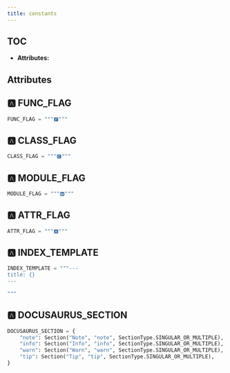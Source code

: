 ```yaml
---
title: constants
---
```


## TOC

- **Attributes:**







## Attributes

## 🅰 FUNC\_FLAG

```python
FUNC_FLAG = """🅵"""
```
## 🅰 CLASS\_FLAG

```python
CLASS_FLAG = """🅲"""
```
## 🅰 MODULE\_FLAG

```python
MODULE_FLAG = """🅼"""
```
## 🅰 ATTR\_FLAG

```python
ATTR_FLAG = """🅰"""
```
## 🅰 INDEX\_TEMPLATE

```python
INDEX_TEMPLATE = """---
title: {}
---

"""
```
## 🅰 DOCUSAURUS\_SECTION

```python
DOCUSAURUS_SECTION = {
    "note": Section("Note", "note", SectionType.SINGULAR_OR_MULTIPLE),
    "info": Section("Info", "info", SectionType.SINGULAR_OR_MULTIPLE),
    "warn": Section("Warn", "warn", SectionType.SINGULAR_OR_MULTIPLE),
    "tip": Section("Tip", "tip", SectionType.SINGULAR_OR_MULTIPLE),
}
```
